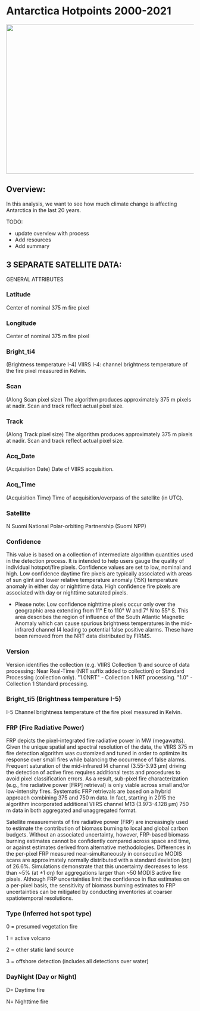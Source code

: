 # Antarctica Hotpoints 2000-2021

<img src="https://static.scientificamerican.com/sciam/cache/file/1BACC933-1D88-4EB8-9B73C5B296F102F5_source.jpg?w=590&h=800&10F0E6FC-14AF-46CC-8824F503288A1B05" width="800" height="400" class="center">

## Overview:

In this analysis, we want to see how much climate change is affecting Antarctica in the last 20 years. 

TODO:
* update overview with process
* Add resources
* Add summary


## 3 SEPARATE SATELLITE DATA:


GENERAL ATTRIBUTES

### Latitude

Center of nominal 375 m fire pixel

### Longitude

Center of nominal 375 m fire pixel

### Bright_ti4

(Brightness temperature I-4)
VIIRS I-4: channel brightness temperature of the fire pixel measured in Kelvin.

### Scan

(Along Scan pixel size)
The algorithm produces approximately 375 m pixels at nadir. Scan and track reflect actual pixel size.

### Track

(Along Track pixel size)
The algorithm produces approximately 375 m pixels at nadir. Scan and track reflect actual pixel size.

### Acq_Date

(Acquisition Date)
Date of VIIRS acquisition.

### Acq_Time

(Acquisition Time)
Time of acquisition/overpass of the satellite (in UTC).

### Satellite

N Suomi National Polar-orbiting Partnership (Suomi NPP)

### Confidence

This value is based on a collection of intermediate algorithm quantities used in the detection process. It is intended to help users gauge the quality of individual hotspot/fire pixels. Confidence values are set to low, nominal and high. Low confidence daytime fire pixels are typically associated with areas of sun glint and lower relative temperature anomaly (15K) temperature anomaly in either day or nighttime data. High confidence fire pixels are associated with day or nighttime saturated pixels.

* Please note:
Low confidence nighttime pixels occur only over the geographic area extending from 11° E to 110° W and 7° N to 55° S. This area describes the region of influence   of the South Atlantic Magnetic Anomaly which can cause spurious brightness temperatures in the mid-infrared channel I4 leading to potential false positive alarms. These have been removed from the NRT data distributed by FIRMS.

### Version

Version identifies the collection (e.g. VIIRS Collection 1) and source of data processing: Near Real-Time (NRT suffix added to collection) or Standard Processing (collection only).
"1.0NRT" - Collection 1 NRT processing.
"1.0" - Collection 1 Standard processing.

### Bright_ti5 (Brightness temperature I-5)

I-5 Channel brightness temperature of the fire pixel measured in Kelvin.

### FRP (Fire Radiative Power)

FRP depicts the pixel-integrated fire radiative power in MW (megawatts). Given the unique spatial and spectral resolution of the data, the VIIRS 375 m fire detection algorithm was customized and tuned in order to optimize its response over small fires while balancing the occurrence of false alarms. Frequent saturation of the mid-infrared I4 channel (3.55-3.93 µm) driving the detection of active fires requires additional tests and procedures to avoid pixel classification errors. As a result, sub-pixel fire characterization (e.g., fire radiative power [FRP] retrieval) is only viable across small and/or low-intensity fires. Systematic FRP retrievals are based on a hybrid approach combining 375 and 750 m data. In fact, starting in 2015 the algorithm incorporated additional VIIRS channel M13 (3.973-4.128 µm) 750 m data in both aggregated and unaggregated format.

Satellite measurements of fire radiative power (FRP) are increasingly used to estimate the contribution of biomass burning to local and global carbon budgets. Without an associated uncertainty, however, FRP-based biomass burning estimates cannot be confidently compared across space and time, or against estimates derived from alternative methodologies. Differences in the per-pixel FRP measured near-simultaneously in consecutive MODIS scans are approximately normally distributed with a standard deviation (ση) of 26.6%. Simulations demonstrate that this uncertainty decreases to less than ~5% (at ±1 ση) for aggregations larger than ~50 MODIS active fire pixels. Although FRP uncertainties limit the confidence in flux estimates on a per-pixel basis, the sensitivity of biomass burning estimates to FRP uncertainties can be mitigated by conducting inventories at coarser spatiotemporal resolutions.

### Type (Inferred hot spot type)

0 = presumed vegetation fire

1 = active volcano

2 = other static land source

3 = offshore detection (includes all detections over water)

### DayNight (Day or Night)

D= Daytime fire

N= Nighttime fire
